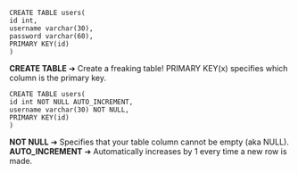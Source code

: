	CREATE TABLE users(
	id int, 
	username varchar(30),
	password varchar(60),
	PRIMARY KEY(id)
	)
**CREATE TABLE** ➔ Create a freaking table! PRIMARY KEY(x) specifies which column is the primary key. 

	CREATE TABLE users(
	id int NOT NULL AUTO_INCREMENT, 
	username varchar(30) NOT NULL,
	PRIMARY KEY(id)
	)
**NOT NULL** ➔ Specifies that your table column cannot be empty (aka NULL).   
**AUTO_INCREMENT** ➔ Automatically increases by 1 every time a new row is made. 
